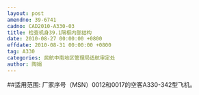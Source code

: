 ```yaml
---
layout: post
amendno: 39-6741
cadno: CAD2010-A330-03
title: 检查机身39.1隔框内部结构
date: 2010-08-27 00:00:00 +0800
effdate: 2010-08-31 00:00:00 +0800
tag: A330
categories: 民航中南地区管理局适航审定处
author: 陶娟
---
```


##适用范围:
厂家序号（MSN）0012和0017的空客A330-342型飞机。

